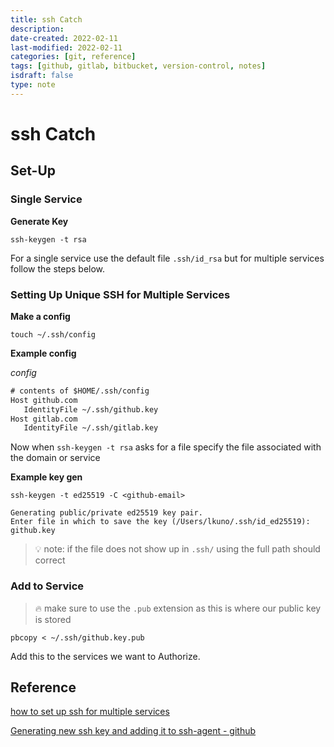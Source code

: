 ```yaml
---
title: ssh Catch
description: 
date-created: 2022-02-11
last-modified: 2022-02-11
categories: [git, reference] 
tags: [github, gitlab, bitbucket, version-control, notes]
isdraft: false
type: note
---
```


# ssh Catch 

## Set-Up

### Single Service

__Generate Key__

```shell
ssh-keygen -t rsa
```

For a single service use the default file `.ssh/id_rsa` but for multiple services follow the steps below. 

### Setting Up Unique SSH for Multiple Services 

__Make a config__

```shell
touch ~/.ssh/config
```

__Example config__

*config*
```txt
# contents of $HOME/.ssh/config
Host github.com
   IdentityFile ~/.ssh/github.key
Host gitlab.com
   IdentityFile ~/.ssh/gitlab.key
```

Now when `ssh-keygen -t rsa` asks for a file specify the file associated with the domain or service 

__Example key gen__

```shell
ssh-keygen -t ed25519 -C <github-email>
```

```
Generating public/private ed25519 key pair.
Enter file in which to save the key (/Users/lkuno/.ssh/id_ed25519): github.key
```

>💡  note: if the file does not show up in `.ssh/` using the full path should correct


### Add to Service 
> 🔥 make sure to use the `.pub` extension as this is where our public key is stored

```shell 
pbcopy < ~/.ssh/github.key.pub
```

Add this to the services we want to Authorize. 

## Reference 

[how to set up ssh for multiple services](https://nerderati.com/2011/03/17/simplify-your-life-with-an-ssh-config-file/)

[Generating new ssh key and adding it to ssh-agent - github](https://docs.github.com/en/authentication/connecting-to-github-with-ssh/generating-a-new-ssh-key-and-adding-it-to-the-ssh-agent)